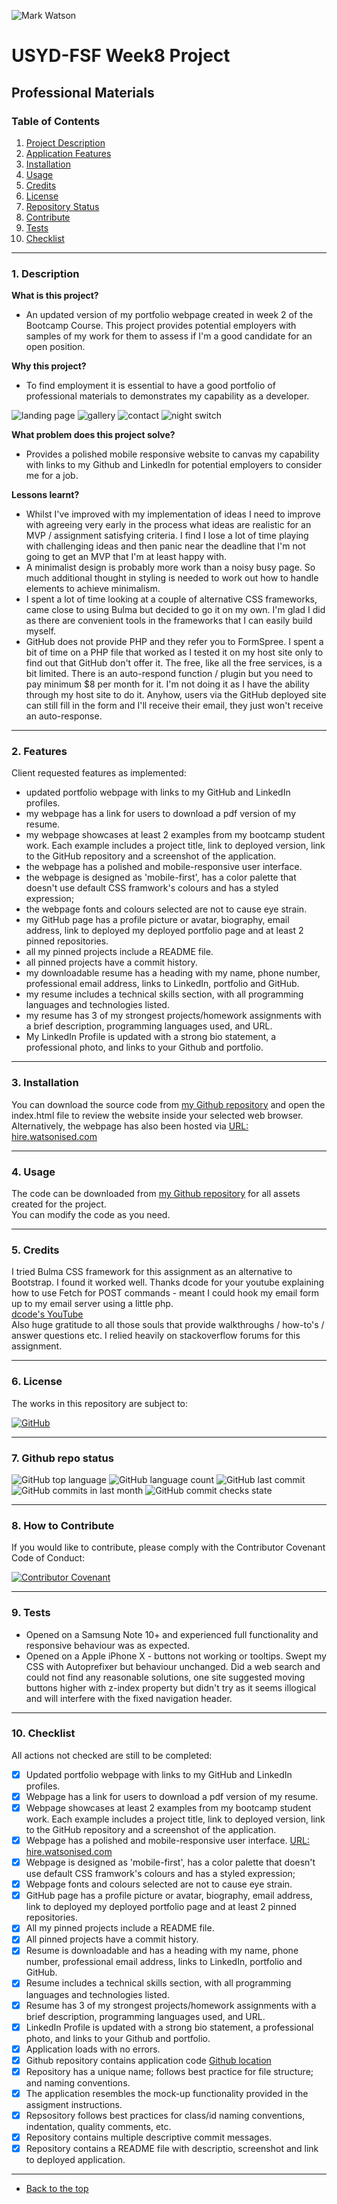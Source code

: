 ![Mark Watson](./img/JPG_portfolio_banner_2245x368.jpg)
# USYD-FSF Week8 Project
## Professional Materials

### Table of Contents  
  
   1. [Project Description](#1-description)
   2. [Application Features](#2-features)
   3. [Installation](#3-installation)
   4. [Usage](#4-usage)
   5. [Credits](#5-credits)
   6. [License](#6-license)
   7. [Repository Status](#7-github-repo-status)
   8. [Contribute](#8-how-to-contribute)
   9. [Tests](#9-tests)
   10. [Checklist](#10-checklist)

---
### 1. Description  
**What is this project?**  
* An updated version of my portfolio webpage created in week 2 of the Bootcamp Course.  This project provides potential employers with samples of my work for them to assess if I'm a good candidate for an open position.  

**Why this project?**  
* To find employment it is essential to have a good portfolio of professional materials to demonstrates my capability as a developer. 

![landing page](./img/FSF_webpage_landing.jpeg)
![gallery](./img/FSF_webpage_gallery.jpeg)
![contact](./img/FSF_webpage_contact.jpeg)
![night switch](./img/FSF_webpage_gallery_inverted.jpeg)

**What problem does this project solve?**  
* Provides a polished mobile responsive website to canvas my capability with links to my Github and LinkedIn for potential employers to consider me for a job.

**Lessons learnt?**  
* Whilst I've improved with my implementation of ideas I need to improve with agreeing very early in the process what ideas are realistic for an MVP / assignment satisfying criteria.  I find I lose a lot of time playing with challenging ideas and then panic near the deadline that I'm not going to get an MVP that I'm at least happy with.
* A minimalist design is probably more work than a noisy busy page.  So much additional thought in styling is needed to work out how to handle elements to achieve minimalism.
* I spent a lot of time looking at a couple of alternative CSS frameworks, came close to using Bulma but decided to go it on my own.  I'm glad I did as there are convenient tools in the frameworks that I can easily build myself.
* GitHub does not provide PHP and they refer you to FormSpree.  I spent a bit of time on a PHP file that worked as I tested it on my host site only to find out that GitHub don't offer it.  The free, like all the free services, is a bit limited.  There is an auto-respond function / plugin but you need to pay minimum $8 per month for it.  I'm not doing it as I have the ability through my host site to do it.  Anyhow, users via the GitHub deployed site can still fill in the form and I'll receive their email, they just won't receive an auto-response.

---
### 2. Features  
Client requested features as implemented:  
- updated portfolio webpage with links to my GitHub and LinkedIn profiles.
- my webpage has a link for users to download a pdf version of my resume.
- my webpage showcases at least 2 examples from my bootcamp student work.  Each example includes a project title, link to deployed version, link to the GitHub repository and a screenshot of the application.
- the webpage has a polished and mobile-responsive user interface.
- the webpage is designed as 'mobile-first', has a color palette that doesn't use default CSS framwork's colours and has a styled expression;
- the webpage fonts and colours selected are not to cause eye strain.
- my GitHub page has a profile picture or avatar, biography, email address, link to deployed my deployed portfolio page and at least 2 pinned repositories.
- all my pinned projects include a README file.
- all pinned projects have a commit history.
- my downloadable resume has a heading with my name, phone number, professional email address, links to LinkedIn, portfolio and GitHub.
- my resume includes a technical skills section, with all programming languages and technologies listed.
- my resume has 3 of my strongest projects/homework assignments with a brief description, programming languages used, and URL.
- My LinkedIn Profile is updated with a strong bio statement, a professional photo, and links to your Github and portfolio.

---
### 3. Installation  
You can download the source code from [my Github repository](https://github.com/Mark33Mark/FSF-developer-portfolio)  and open the index.html file to review the website inside your selected web browser.  
Alternatively, the webpage has also been hosted via [URL: hire.watsonised.com](https://hire.watsonised.com)

---
### 4. Usage  
The code can be downloaded from [my Github repository](https://github.com/Mark33Mark/FSF-developer-portfolio) for all assets created for the project.  
You can modify the code as you need.

---
### 5. Credits  
I tried Bulma CSS framework for this assignment as an alternative to Bootstrap.  I found it worked well.
Thanks dcode for your youtube explaining how to use Fetch for POST commands - meant I could hook my email form up to my email server using a little php.  
[dcode's YouTube](https://www.youtube.com/watch?v=c3qWHnJJbSY)  
Also huge gratitude to all those souls that provide walkthroughs / how-to's / answer questions etc.  I relied heavily on stackoverflow forums for this assignment.

---
### 6. License  
 The works in this repository are subject to:  

[![GitHub](https://img.shields.io/github/license/Mark33Mark/my-portfolio)](doc/LICENSE.md)

---
### 7. Github repo status  

![GitHub top language](https://img.shields.io/github/languages/top/Mark33Mark/FSF-developer-portfolio)
![GitHub language count](https://img.shields.io/github/languages/count/Mark33Mark/FSF-developer-portfolio)
![GitHub last commit](https://img.shields.io/github/last-commit/Mark33Mark/FSF-developer-portfolio)
![GitHub commits in last month](https://img.shields.io/github/commit-activity/m/Mark33Mark/FSF-developer-portfolio)
![GitHub commit checks state](https://img.shields.io/github/checks-status/Mark33Mark/FSF-developer-portfolio/fb40cb6baaf24c835738b86df9ff6bc4f920155d)

---
### 8. How to Contribute
 If you would like to contribute, please comply with the Contributor Covenant Code of Conduct:  

[![Contributor Covenant](https://img.shields.io/badge/Contributor%20Covenant-2.1-4baaaa.svg)](doc/code_of_conduct.md)

---
### 9. Tests  
- Opened on a Samsung Note 10+ and experienced full functionality and responsive behaviour was as expected.
- Opened on a Apple iPhone X - buttons not working or tooltips.  Swept my CSS with Autoprefixer but behaviour unchanged.  Did a web search and could not find any reasonable solutions, one site suggested moving buttons higher with z-index property but didn't try as it seems illogical and will interfere with the fixed navigation header.

---
### 10. Checklist  
 All actions not checked are still to be completed:
* [x]  Updated portfolio webpage with links to my GitHub and LinkedIn profiles.
* [x]  Webpage has a link for users to download a pdf version of my resume.
* [x]  Webpage showcases at least 2 examples from my bootcamp student work.  Each example includes a project title, link to deployed version, link to the GitHub repository and a screenshot of the application.
* [x]  Webpage has a polished and mobile-responsive user interface. [URL: hire.watsonised.com](https://hire.watsonised.com)
* [x]  Webpage is designed as 'mobile-first', has a color palette that doesn't use default CSS framwork's colours and has a styled expression;
* [x]  Webpage fonts and colours selected are not to cause eye strain.
* [x]  GitHub page has a profile picture or avatar, biography, email address, link to deployed my deployed portfolio page and at least 2 pinned repositories.
* [x]  All my pinned projects include a README file.
* [x]  All pinned projects have a commit history.
* [x]  Resume is downloadable and has a heading with my name, phone number, professional email address, links to LinkedIn, portfolio and GitHub.
* [x]  Resume includes a technical skills section, with all programming languages and technologies listed.
* [x]  Resume has 3 of my strongest projects/homework assignments with a brief description, programming languages used, and URL.
* [x]  LinkedIn Profile is updated with a strong bio statement, a professional photo, and links to your Github and portfolio. 
* [x]  Application loads with no errors.
* [x]  Github repository contains application code [Github location](https://github.com/Mark33Mark/FSF-developer-portfolio)
* [x]  Repository has a unique name; follows best practice for file structure; and naming conventions.
* [x]  The application resembles the mock-up functionality provided in the assigment instructions.
* [x]  Repsository follows best practices for class/id naming conventions, indentation, quality comments, etc.
* [x]  Repository contains multiple descriptive commit messages.
* [x]  Repository contains a README file with descriptio, screenshot and link to deployed application.

---

- [Back to the top](#usyd-fsf-week8-project)